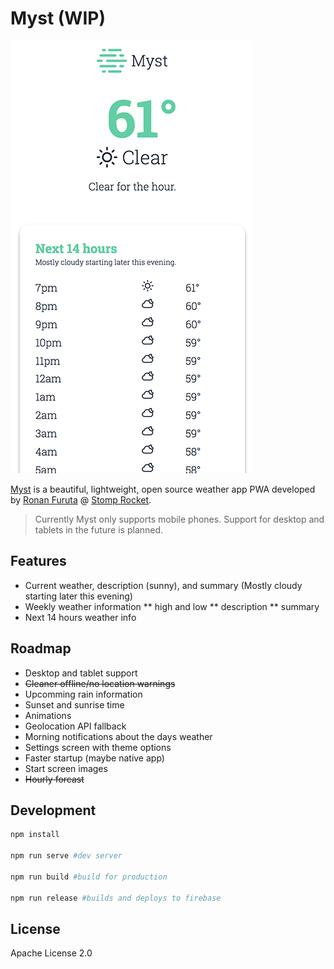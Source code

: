 # Myst (WIP)

![Myst home screen](./screenshot.PNG)

[Myst](https://myst.stomprocket.io) is a beautiful, lightweight, open source weather app PWA developed by [Ronan Furuta](https://brainstormincstudio.com) @ [Stomp Rocket](https://stomprocket.io).

> Currently Myst only supports mobile phones. Support for desktop and tablets in the future is planned.

## Features

- Current weather, description (sunny), and summary (Mostly cloudy starting later this evening)
- Weekly weather information
  ** high and low
  ** description
  \*\* summary
- Next 14 hours weather info

## Roadmap

- Desktop and tablet support
- ~~Cleaner offline/no location warnings~~
- Upcomming rain information
- Sunset and sunrise time
- Animations
- Geolocation API fallback
- Morning notifications about the days weather
- Settings screen with theme options
- Faster startup (maybe native app)
- Start screen images
- ~~Hourly forcast~~

## Development

```bash
npm install

npm run serve #dev server

npm run build #build for production

npm run release #builds and deploys to firebase
```

## License

Apache License 2.0
